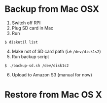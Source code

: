# Backup from Mac OSX

 1. Switch off RPI
 2. Plug SD card in Mac
 3. Run
 ```
 $ diskutil list
 ```
 
 4. Make not of SD card path (i.e `/dev/disk1s2`)
 5. Run backup script
 ```
 $ ./backup-sd.sh /dev/disk1s2
 ```
 6. Upload to Amazon S3 (manual for now)
 
 # Restore from Mac OS X
 
 